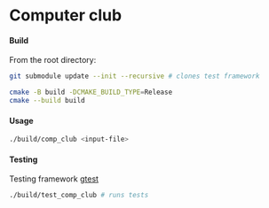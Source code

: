 # Computer club

#### Build

From the root directory:

```bash
git submodule update --init --recursive # clones test framework

cmake -B build -DCMAKE_BUILD_TYPE=Release
cmake --build build
```

#### Usage

```bash
./build/comp_club <input-file>
```

#### Testing

Testing framework [gtest](https://github.com/google/googletest)

```bash
./build/test_comp_club # runs tests
```
